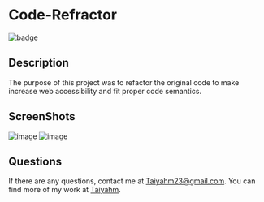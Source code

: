 # Code-Refractor
  ![badge](https://img.shields.io/badge/license-MIT-blue.svg)

  ## Description

  The purpose of this project was to refactor the original code to make increase web accessibility and fit proper code semantics.

  ## ScreenShots
![image](https://user-images.githubusercontent.com/72588525/114090706-c3eb9280-9885-11eb-80a7-3e51e28855c5.png)
![image](https://user-images.githubusercontent.com/72588525/114090720-c9e17380-9885-11eb-8700-79ff499148f3.png)


  ## Questions

  If there are any questions, contact me at Taiyahm23@gmail.com. You can find more of my work at [Taiyahm](https://github.com/Taiyahm/).
